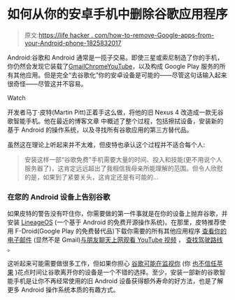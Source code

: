 # 如何从你的安卓手机中删除谷歌应用程序

> 原文:[https://life hacker . com/how-to-remove-Google-apps-from-your-Android-phone-1825832017](https://lifehacker.com/how-to-remove-google-apps-from-your-android-phone-1825832017)

Android:谷歌和 Android 通常是一揽子交易。即使三星或索尼制造了你的手机，你仍然会发现它装载了[Gmail](https://lifehacker.com/these-are-the-coolest-new-features-in-gmails-redesign-1825211681?rev=1523552250665)[Chrome](https://lifehacker.com/lifehacker-pack-for-chrome-our-list-of-essential-chrom-880863393)[YouTube](https://lifehacker.com/avoid-unexpected-youtube-bing-watching-sessions-with-tu-1825275041)，以及构成 Google Play 服务的所有其他应用。但是完全“去谷歌化”你的安卓设备是可能的——尽管这句话输入起来很奇怪——尽管这并不容易。

Watch

开发者马丁·皮特(Martin Pitt)正着手这么做，将他的旧 Nexus 4 改造成一款无谷歌智能手机。他在最近的博客文章 中概述了整个过程，包括擦拭设备，安装新的基于 Android 的操作系统，以及寻找所有谷歌应用的第三方替代品。

虽然这在理论上听起来并不太难，但皮特也承认这个过程并不适合每个人:

> 安装这样一部“谷歌免费”手机需要大量的时间、投入和技能(更不用说个人服务器了)，这肯定远远超出了我相信我母亲所能理解的范围。但令人欣慰的是，如果到了紧要关头，这肯定还是有可能的...

### 在您的 Android 设备上告别谷歌

如果皮特的警告没有吓住你，你需要做的第一件事就是在你的设备上抛弃谷歌，并安装 [LineageOS](https://lifehacker.com/cyanogenmod-is-dead-and-its-successor-is-lineage-os-1790554964#_ga=2.77128341.1605580076.1525700310-396842925.1520800403) (一个基于 Android 的免费开源操作系统)。在那里，皮特推荐使用 F-Droid(Google Play 的免费替代品)下载你需要的所有其他应用程序 [查看你的电子邮件](https://f-droid.org/en/packages/com.fsck.k9/) (显然不是 Gmail)[与朋友聊天](https://f-droid.org/en/packages/org.telegram.messenger/)[上网](https://f-droid.org/en/packages/org.mozilla.fennec_fdroid/)[观看 YouTube 视频](https://lifehacker.com/watch-youtube-videos-without-ads-for-free-with-this-and-1824262552#_ga=2.18032441.1605580076.1525700310-396842925.1520800403) ， [查找驾驶路线](https://f-droid.org/en/packages/net.osmand.plus/) 。

这听起来可能需要做很多工作，但如果你担心 [谷歌可能在监视你](https://lifehacker.com/google-knows-even-more-about-you-than-facebook-1825508058) (你 [也不信任苹果](https://lifehacker.com/how-to-ditch-apple-completely-1821082984) )花点时间让谷歌离开你的设备是一个不错的选择。至少，安装一部新的谷歌智能手机是让你不再经常使用的旧 Android 设备获得额外寿命的好方法，也是了解更多 Android 操作系统本质的有趣方式。
